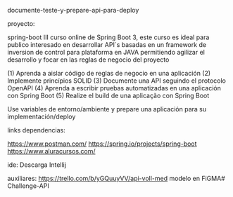 documente-teste-y-prepare-api-para-deploy

proyecto:

spring-boot III
curso online de Spring Boot 3, este curso es ideal para publico interesado en desarrollar API´s basadas en un framework de inversion de control para plataforma en JAVA permitiendo agilizar el desarrollo y focar en las reglas de negocio del proyecto

(1) Aprenda a aislar código de reglas de negocio en una aplicación
(2) Implemente princípios SOLID
(3) Documente una API seguindo el protocolo OpenAPI
(4) Aprenda a escribir pruebas automatizadas en una aplicación con Spring Boot
(5) Realize el build de una aplicação con Spring Boot

Use variables de entorno/ambiente y prepare una aplicación para su implementación/deploy

links dependencias:

https://www.postman.com/
https://spring.io/projects/spring-boot
https://www.aluracursos.com/

ide:
Descarga Intellij

auxiliares:
https://trello.com/b/yGQuuyVV/api-voll-med
modelo en FiGMA# Challenge-API
